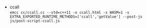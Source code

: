 - ccall    
`emcc cc/ccall.cc --std=c++11 -o ccall.html -s WASM=1 -s EXTRA_EXPORTED_RUNTIME_METHODS=['ccall','getValue'] --post-js js/post-script-ccall.js`
